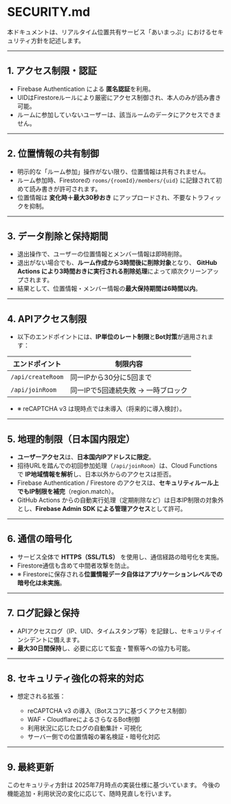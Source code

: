 # SECURITY.md

本ドキュメントは、リアルタイム位置共有サービス「あいまっぷ」におけるセキュリティ方針を記述します。

---

## 1. アクセス制限・認証

* Firebase Authentication による **匿名認証**を利用。
* UIDはFirestoreルールにより厳密にアクセス制御され、本人のみが読み書き可能。
* ルームに参加していないユーザーは、該当ルームのデータにアクセスできません。

---

## 2. 位置情報の共有制御

* 明示的な「ルーム参加」操作がない限り、位置情報は共有されません。
* ルーム参加時、Firestoreの `rooms/{roomId}/members/{uid}` に記録されて初めて読み書きが許可されます。
* 位置情報は **変化時＋最大30秒おき** にアップロードされ、不要なトラフィックを抑制。

---

## 3. データ削除と保持期間

* 退出操作で、ユーザーの位置情報とメンバー情報は即時削除。
* 退出がない場合でも、**ルーム作成から3時間後に削除対象**となり、
  **GitHub Actions により3時間おきに実行される削除処理**によって順次クリーンアップされます。
* 結果として、位置情報・メンバー情報の**最大保持期間は6時間以内**。

---

## 4. APIアクセス制限

* 以下のエンドポイントには、**IP単位のレート制限**と**Bot対策**が適用されます：

| エンドポイント           | 制限内容                 |
| ----------------- | -------------------- |
| `/api/createRoom` | 同一IPから30分に5回まで       |
| `/api/joinRoom`   | 同一IPで5回連続失敗 → 一時ブロック |

* ※ reCAPTCHA v3 は現時点では未導入（将来的に導入検討）。

---

## 5. 地理的制限（日本国内限定）

* **ユーザーアクセス**は、**日本国内IPアドレスに限定**。
* 招待URLを踏んでの初回参加処理（`/api/joinRoom`）は、Cloud Functions で **IP地域情報を解析**し、日本以外からのアクセスは拒否。
* Firebase Authentication / Firestore のアクセスは、**セキュリティルール上でもIP制限を補完**（region.match）。
* GitHub Actions からの自動実行処理（定期削除など）は日本IP制限の対象外とし、**Firebase Admin SDK による管理アクセス**として許可。

---

## 6. 通信の暗号化

* サービス全体で **HTTPS（SSL/TLS）** を使用し、通信経路の暗号化を実施。
* Firestore通信も含めて中間者攻撃を防止。
* ※ Firestoreに保存される**位置情報データ自体はアプリケーションレベルでの暗号化は未実施**。

---

## 7. ログ記録と保持

* APIアクセスログ（IP、UID、タイムスタンプ等）を記録し、セキュリティインシデントに備えます。
* **最大30日間保持**し、必要に応じて監査・警察等への協力も可能。

---

## 8. セキュリティ強化の将来的対応

* 想定される拡張：

  * reCAPTCHA v3 の導入（Botスコアに基づくアクセス制御）
  * WAF・CloudflareによるさらなるBot制御
  * 利用状況に応じたログの自動集計・可視化
  * サーバー側での位置情報の署名検証・暗号化対応

---

## 9. 最終更新

このセキュリティ方針は 2025年7月時点の実装仕様に基づいています。
今後の機能追加・利用状況の変化に応じて、随時見直しを行います。

